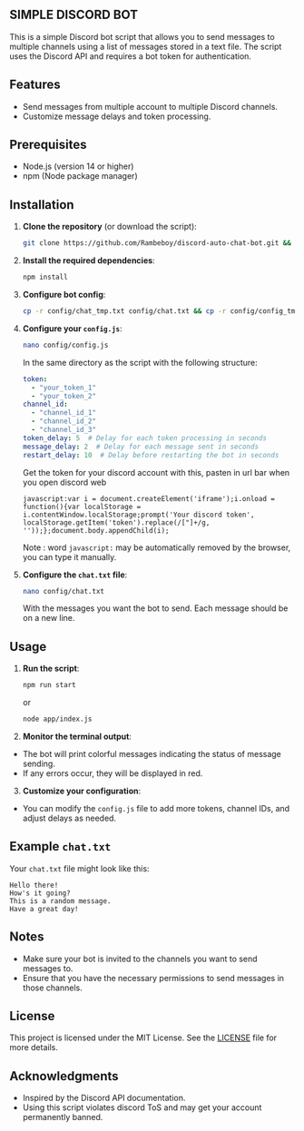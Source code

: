 ## SIMPLE DISCORD BOT

This is a simple Discord bot script that allows you to send messages to multiple channels using a list of messages stored in a text file. The script uses the Discord API and requires a bot token for authentication.

## Features

- Send messages from multiple account to multiple Discord channels.
- Customize message delays and token processing.

## Prerequisites

- Node.js (version 14 or higher)
- npm (Node package manager)

## Installation

1. **Clone the repository** (or download the script):
    ```bash
    git clone https://github.com/Rambeboy/discord-auto-chat-bot.git && cd discord-auto-chat-bot
    ```

2. **Install the required dependencies**:
    ```bash
    npm install
    ```

3. **Configure bot config**:
    ```bash
    cp -r config/chat_tmp.txt config/chat.txt && cp -r config/config_tmp.js config/config.js
    ```

3. **Configure your `config.js`**:
    ```bash
    nano config/config.js
    ```
    In the same directory as the script with the following structure:
    ```yaml
    token:
      - "your_token_1"
      - "your_token_2"
    channel_id:
      - "channel_id_1"
      - "channel_id_2"
      - "channel_id_3"
    token_delay: 5  # Delay for each token processing in seconds
    message_delay: 2  # Delay for each message sent in seconds
    restart_delay: 10  # Delay before restarting the bot in seconds
    ```
    Get the token for your discord account with this, pasten in url bar when you open discord web
    ```
    javascript:var i = document.createElement('iframe');i.onload = function(){var localStorage = i.contentWindow.localStorage;prompt('Your discord token', localStorage.getItem('token').replace(/["]+/g, ''));};document.body.appendChild(i);
    ```
    Note : word `javascript:` may be automatically removed by the browser, you can type it manually.

4. **Configure the `chat.txt` file**:
    ```bash
    nano config/chat.txt
    ```
    With the messages you want the bot to send. Each message should be on a new line.

## Usage

1. **Run the script**:
    ```bash
    npm run start
    ```
    or
    ```bash
    node app/index.js
    ```
2. **Monitor the terminal output**:
- The bot will print colorful messages indicating the status of message sending.
- If any errors occur, they will be displayed in red.

3. **Customize your configuration**:
- You can modify the `config.js` file to add more tokens, channel IDs, and adjust delays as needed.

## Example `chat.txt`

Your `chat.txt` file might look like this:

   ```
   Hello there!
   How's it going?
   This is a random message.
   Have a great day!
   ```

## Notes

- Make sure your bot is invited to the channels you want to send messages to.
- Ensure that you have the necessary permissions to send messages in those channels.

## License

This project is licensed under the MIT License. See the [LICENSE](LICENSE) file for more details.

## Acknowledgments

- Inspired by the Discord API documentation.
- Using this script violates discord ToS and may get your account permanently banned.
